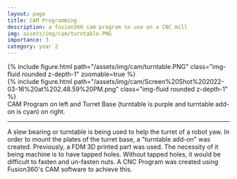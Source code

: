 ```yaml
---
layout: page
title: CAM Programming
description: a fusion360 cam program to use on a CNC mill
img: assets/img/cam/turntable.PNG
importance: 3
category: year 2
---
```


<div class="row">
    <div class="col-sm mt-3 mt-md-0">
        {% include figure.html path="/assets/img/cam/turntable.PNG" class="img-fluid rounded z-depth-1" zoomable=true %}
    </div>
    <div class="col-sm mt-3 mt-md-0">
        {% include figure.html path="/assets/img/cam/Screen%20Shot%202022-03-16%20at%202.48.59%20PM.png" class="img-fluid rounded z-depth-1" %}
    </div>
</div>
<div class="caption">
    CAM Program on left and Turret Base (turntable is purple and turntable
    add-on is cyan) on right.
</div>

<hr>

A slew bearing or turntable is being used to help the turret of a robot
yaw. In order to mount the plates of the turret base, a "turntable
add-on" was created. Previously, a FDM 3D printed part was used. The
necessity of it being machine is to have tapped holes. Without tapped
holes, it would be difficult to fasten and un-fasten nuts. A CNC Program
was created using Fusion360's CAM software to achieve this.